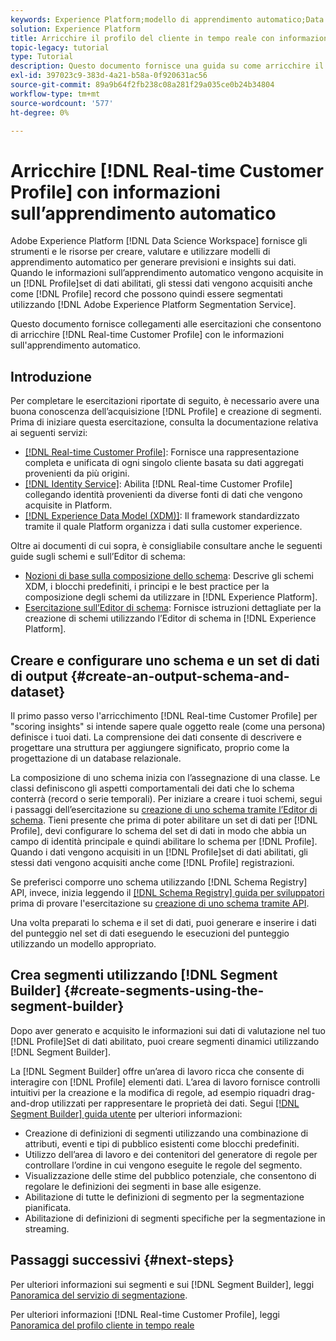 ```yaml
---
keywords: Experience Platform;modello di apprendimento automatico;Data Science Workspace;Profilo cliente in tempo reale;argomenti popolari;informazioni sull'apprendimento automatico
solution: Experience Platform
title: Arricchire il profilo del cliente in tempo reale con informazioni sull’apprendimento automatico
topic-legacy: tutorial
type: Tutorial
description: Questo documento fornisce una guida su come arricchire il profilo cliente in tempo reale con informazioni sull’apprendimento automatico.
exl-id: 397023c9-383d-4a21-b58a-0f920631ac56
source-git-commit: 89a9b64f2fb238c08a281f29a035ce0b24b34804
workflow-type: tm+mt
source-wordcount: '577'
ht-degree: 0%

---
```


# Arricchire [!DNL Real-time Customer Profile] con informazioni sull’apprendimento automatico

Adobe Experience Platform [!DNL Data Science Workspace] fornisce gli strumenti e le risorse per creare, valutare e utilizzare modelli di apprendimento automatico per generare previsioni e insights sui dati. Quando le informazioni sull’apprendimento automatico vengono acquisite in un [!DNL Profile]set di dati abilitati, gli stessi dati vengono acquisiti anche come [!DNL Profile] record che possono quindi essere segmentati utilizzando [!DNL Adobe Experience Platform Segmentation Service].

Questo documento fornisce collegamenti alle esercitazioni che consentono di arricchire [!DNL Real-time Customer Profile] con le informazioni sull&#39;apprendimento automatico.

## Introduzione

Per completare le esercitazioni riportate di seguito, è necessario avere una buona conoscenza dell’acquisizione [!DNL Profile] e creazione di segmenti. Prima di iniziare questa esercitazione, consulta la documentazione relativa ai seguenti servizi:

- [[!DNL Real-time Customer Profile]](../../profile/home.md): Fornisce una rappresentazione completa e unificata di ogni singolo cliente basata su dati aggregati provenienti da più origini.
- [[!DNL Identity Service]](../../identity-service/home.md): Abilita [!DNL Real-time Customer Profile] collegando identità provenienti da diverse fonti di dati che vengono acquisite in Platform.
- [[!DNL Experience Data Model (XDM)]](../../xdm/home.md): Il framework standardizzato tramite il quale Platform organizza i dati sulla customer experience.

Oltre ai documenti di cui sopra, è consigliabile consultare anche le seguenti guide sugli schemi e sull’Editor di schema:

- [Nozioni di base sulla composizione dello schema](../../xdm/schema/composition.md): Descrive gli schemi XDM, i blocchi predefiniti, i principi e le best practice per la composizione degli schemi da utilizzare in [!DNL Experience Platform].
- [Esercitazione sull’Editor di schema](../../xdm/tutorials/create-schema-ui.md): Fornisce istruzioni dettagliate per la creazione di schemi utilizzando l’Editor di schema in [!DNL Experience Platform].

## Creare e configurare uno schema e un set di dati di output {#create-an-output-schema-and-dataset}

Il primo passo verso l&#39;arricchimento [!DNL Real-time Customer Profile] per &quot;scoring insights&quot; si intende sapere quale oggetto reale (come una persona) definisce i tuoi dati. La comprensione dei dati consente di descrivere e progettare una struttura per aggiungere significato, proprio come la progettazione di un database relazionale.

La composizione di uno schema inizia con l’assegnazione di una classe. Le classi definiscono gli aspetti comportamentali dei dati che lo schema conterrà (record o serie temporali). Per iniziare a creare i tuoi schemi, segui i passaggi dell’esercitazione su [creazione di uno schema tramite l’Editor di schema](../../xdm/tutorials/create-schema-ui.md). Tieni presente che prima di poter abilitare un set di dati per [!DNL Profile], devi configurare lo schema del set di dati in modo che abbia un campo di identità principale e quindi abilitare lo schema per [!DNL Profile]. Quando i dati vengono acquisiti in un [!DNL Profile]set di dati abilitati, gli stessi dati vengono acquisiti anche come [!DNL Profile] registrazioni.

Se preferisci comporre uno schema utilizzando [!DNL Schema Registry] API, invece, inizia leggendo il [[!DNL Schema Registry] guida per sviluppatori](../../xdm/api/getting-started.md) prima di provare l&#39;esercitazione su [creazione di uno schema tramite API](../../xdm/tutorials/create-schema-api.md).

Una volta preparati lo schema e il set di dati, puoi generare e inserire i dati del punteggio nel set di dati eseguendo le esecuzioni del punteggio utilizzando un modello appropriato.

## Crea segmenti utilizzando [!DNL Segment Builder] {#create-segments-using-the-segment-builder}

Dopo aver generato e acquisito le informazioni sui dati di valutazione nel tuo [!DNL Profile]Set di dati abilitato, puoi creare segmenti dinamici utilizzando [!DNL Segment Builder].

La [!DNL Segment Builder] offre un’area di lavoro ricca che consente di interagire con [!DNL Profile] elementi dati. L’area di lavoro fornisce controlli intuitivi per la creazione e la modifica di regole, ad esempio riquadri drag-and-drop utilizzati per rappresentare le proprietà dei dati. Segui [[!DNL Segment Builder] guida utente](../../segmentation/ui/segment-builder.md) per ulteriori informazioni:

- Creazione di definizioni di segmenti utilizzando una combinazione di attributi, eventi e tipi di pubblico esistenti come blocchi predefiniti.
- Utilizzo dell’area di lavoro e dei contenitori del generatore di regole per controllare l’ordine in cui vengono eseguite le regole del segmento.
- Visualizzazione delle stime del pubblico potenziale, che consentono di regolare le definizioni dei segmenti in base alle esigenze.
- Abilitazione di tutte le definizioni di segmento per la segmentazione pianificata.
- Abilitazione di definizioni di segmenti specifiche per la segmentazione in streaming.

## Passaggi successivi {#next-steps}

Per ulteriori informazioni sui segmenti e sui [!DNL Segment Builder], leggi [Panoramica del servizio di segmentazione](../../segmentation/home.md).

Per ulteriori informazioni [!DNL Real-time Customer Profile], leggi [Panoramica del profilo cliente in tempo reale](../../profile/home.md)
